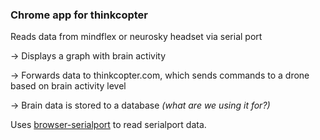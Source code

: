 ### Chrome app for thinkcopter

Reads data from mindflex or neurosky headset via serial port

→ Displays a graph with brain activity

→ Forwards data to thinkcopter.com, which sends commands to a drone based on
  brain activity level

→ Brain data is stored to a database _(what are we using it for?)_

Uses [browser-serialport](https://github.com/garrows/browser-serialport) to
read serialport data.

